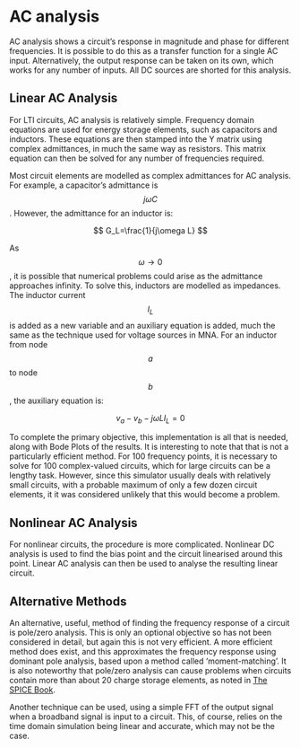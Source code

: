 # AC analysis

AC analysis shows a circuit’s response in magnitude and phase for different frequencies. It is possible to do this as a transfer function for a single AC input. Alternatively, the output response can be taken on its own, which works for any number of inputs. All DC sources are shorted for this analysis.

## Linear AC Analysis

For LTI circuits, AC analysis is relatively simple. Frequency domain equations are used for energy storage elements, such as capacitors and inductors. These equations are then stamped into the Y matrix using complex admittances, in much the same way as resistors. This matrix equation can then be solved for any number of frequencies required.

Most circuit elements are modelled as complex admittances for AC analysis. For example, a capacitor’s admittance is $$j\omega C$$. However, the admittance for an inductor is:

$$
G_L=\frac{1}{j\omega L}
$$

As $$\omega \rightarrow 0$$, it is possible that numerical problems could arise as the admittance approaches infinity. To solve this, inductors are modelled as impedances. The inductor current $$I_L$$ is added as a new variable and an auxiliary equation is added, much the same as the technique used for voltage sources in MNA. For an inductor from node $$a$$ to node $$b$$, the auxiliary equation is:

$$
v_a-v_b-j\omega LI_L=0
$$

To complete the primary objective, this implementation is all that is needed, along with Bode Plots of the results. It is interesting to note that that is not a particularly efficient method. For 100 frequency points, it is necessary to solve for 100 complex-valued circuits, which for large circuits can be a lengthy task. However, since this simulator usually deals with relatively small circuits, with a probable maximum of only a few dozen circuit elements, it it was considered unlikely that this would become a problem.

## Nonlinear AC Analysis

For nonlinear circuits, the procedure is more complicated.  Nonlinear DC analysis is used to find the bias point and the circuit linearised around this point. Linear AC analysis can then be used to analyse the resulting linear circuit.

## Alternative Methods

An alternative, useful, method of finding the frequency response of a circuit is pole/zero analysis. This is only an optional objective so has not been considered in detail, but again this is not very efficient. A more efficient method does exist, and this approximates the frequency response using dominant pole analysis, based upon a method called ‘moment-matching’. It is also noteworthy that pole/zero analysis can cause problems when circuits contain more than about 20 charge storage elements, as noted in [The SPICE Book](http://www.amazon.co.uk/The-Spice-Book-Andre-Vladimirescu/dp/0471609269).

Another technique can be used, using a simple FFT of the output signal when a broadband signal is input to a circuit. This, of course, relies on the time domain simulation being linear and accurate, which may not be the case.
